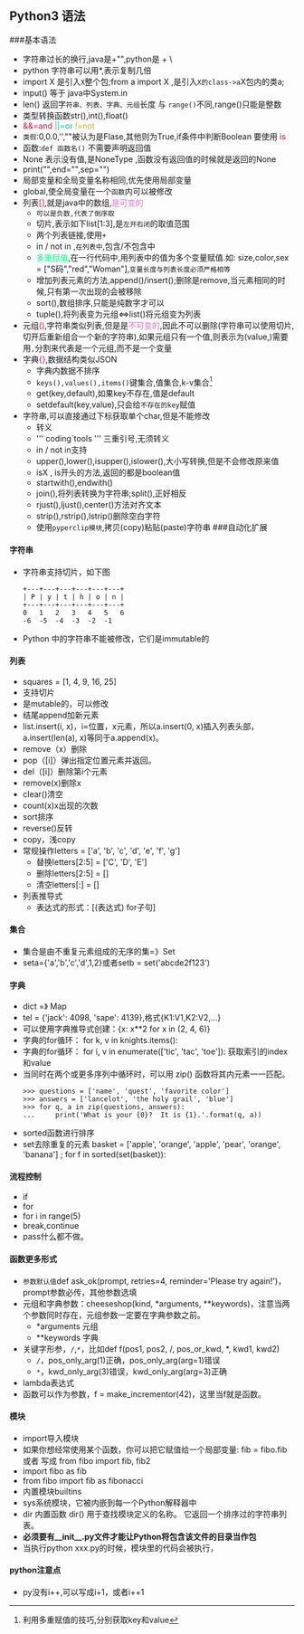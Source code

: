 ## Python3 语法
###基本语法
* 字符串过长的换行,java是+"",python是 + \
* python 字符串可以用*,表示复制几倍
* import X 是引入`X`整个包;from a import X ,是引入`X的class->a`X包内的类a;
* input() 等于 java中System.in
* len() 返回字`符串、列表、字典、元组`长度  与 `range()`不同,range()只能是整数
* 类型转换函数str(),int(),float()
* <font color=Crimson>&&=and</font><font color=LightSeaGreen> ||=or</font><font color=GoldenRod> !=not</font>
* `类假`:0,0.0,'',""被认为是Flase,其他则为True,if条件中判断Boolean 要使用<font color=Crimson> is </font>
* 函数:`def 函数名()`  不需要声明返回值
* None 表示没有值,是NoneType ,函数没有返回值的时候就是返回的None
* print("",end="",sep="")
* 局部变量和全局变量名称相同,优先使用局部变量
* global,使全局变量在一个`函数`内可以被修改
* 列表<font color=Crimson>[]</font>,就是java中的数组,<font color=Orchid>是可变的</font>
    * `可以是负数,代表了倒序取`
    * 切片,表示如下list[1:3],是`左开右闭`的取值范围
    * 两个列表链接,使用`+`
    * in / not in ,`在列表中`,包含/不包含中
    * <font color=SpringGreen>多重赋值</font>,在一行代码中,用列表中的值为多个变量赋值.如: size,color,sex = ["S码","red","Woman"],`变量长度与列表长度必须严格相等`
    * 增加列表元素的方法,append()/insert();删除是remove,当元素相同的时候,只有第一次出现的会被移除
    * sort(),数组排序,只能是纯数字才可以
    * tuple(),将列表变为元组<=>list()将元组变为列表
* 元组<font color=Crimson>()</font>,字符串类似列表,但是是<font color=Orchid>不可变的</font>,因此不可以删除(字符串可以使用切片,切开后重新组合一个新的字符串),如果元组只有一个值,则表示为(value,)需要用`,`分割来代表是一个元组,而不是一个变量
* 字典<font color=Crimson>{}</font>,数据结构类似JSON
    * 字典内数据不排序
    * `keys(),values(),items()`键集合,值集合,k-v集合[^1]
    * get(key,default),如果key不存在,值是default
    * setdefault(key,value),只会给`不存在的key`赋值
* 字符串,可以直接通过下标获取单个char,但是不能修改
    * 转义
    * ''' coding`tools ''' 三重引号,无须转义
    * in / not in支持
    * upper(),lower(),isupper(),islower(),大小写转换,但是不会修改原来值
    * isX , is开头的方法,返回的都是boolean值
    * startwith(),endwith()
    * join(),将列表转换为字符串;split(),正好相反
    * rjust(),ljust(),center()方法对齐文本
    * strip(),rstrip(),lstrip()删除空白字符
    * 使用`pyperclip模块`,拷贝(copy)粘贴(paste)字符串 
###自动化扩展


#### 字符串

* 字符串支持切片，如下图
    ```
    +---+---+---+---+---+---+
    | P | y | t | h | o | n |
    +---+---+---+---+---+---+
    0   1   2   3   4   5   6
    -6  -5  -4  -3  -2  -1
    ```
* Python 中的字符串不能被修改，它们是immutable的

#### 列表

* squares = [1, 4, 9, 16, 25]
* 支持切片
* 是mutable的，可以修改
* 结尾append加新元素
* list.insert(i, x)，i=位置，x元素，所以a.insert(0, x)插入列表头部，a.insert(len(a), x)等同于a.append(x)。
* remove（x）删除
* pop（[i]）弹出指定位置元素并返回。
* del（[i]）删除第i个元素
* remove(x)删除x
* clear()清空
* count(x)x出现的次数
* sort排序
* reverse()反转
* copy，浅copy
* 常规操作letters = ['a', 'b', 'c', 'd', 'e', 'f', 'g']
  * 替换letters[2:5] = ['C', 'D', 'E']
  * 删除letters[2:5] = []
  * 清空letters[:] = []
* 列表推导式
  * 表达式的形式：[(表达式) for子句]

#### 集合

* 集合是由不重复元素组成的无序的集=》Set
* seta={'a','b','c','d',1,2}或者setb = set('abcde2f123')

#### 字典

* dict =》 Map
* tel = {'jack': 4098, 'sape': 4139},格式{K1:V1,K2:V2,...}
* 可以使用字典推导式创建：{x: x**2 for x in (2, 4, 6)}
* 字典的for循环： for k, v in knights.items():
* 字典的for循环： for i, v in enumerate(['tic', 'tac', 'toe']): 获取索引的index和value
* 当同时在两个或更多序列中循环时，可以用 zip() 函数将其内元素一一匹配。
    ```
    >>> questions = ['name', 'quest', 'favorite color']
    >>> answers = ['lancelot', 'the holy grail', 'blue']
    >>> for q, a in zip(questions, answers):
    ...     print('What is your {0}?  It is {1}.'.format(q, a))
    ``` 
* sorted函数进行排序
* set去除重复的元素 basket = ['apple', 'orange', 'apple', 'pear', 'orange', 'banana'] ; for f in sorted(set(basket)):

#### 流程控制

* if
* for
* for i in range(5)
* break,continue
* pass什么都不做。

#### 函数更多形式

* `参数默认值`def ask_ok(prompt, retries=4, reminder='Please try again!')，prompt参数必传，其他参数选填
* 元组和字典参数：cheeseshop(kind, *arguments, **keywords)，注意当两个参数同时存在，元组参数一定要在字典参数之前。
  * *arguments 元组
  * **keywords 字典
* 关键字形参，`/`,`*`，比如def f(pos1, pos2, /, pos_or_kwd, *, kwd1, kwd2)
  * `/`，pos_only_arg(1)正确，pos_only_arg(arg=1)错误
  * `*`，kwd_only_arg(3)错误，kwd_only_arg(arg=3)正确
* lambda表达式
* 函数可以作为参数，f = make_incrementor(42)，这里当f就是函数。

#### 模块

* import导入模块
* 如果你想经常使用某个函数，你可以把它赋值给一个局部变量: fib = fibo.fib 或者 写成 from fibo import fib, fib2
* import fibo as fib
* from fibo import fib as fibonacci
* 内置模块builtins
* sys系统模块，它被内嵌到每一个Python解释器中
* dir 内置函数 dir() 用于查找模块定义的名称。 它返回一个排序过的字符串列表。
* **必须要有__init__.py文件才能让Python将包含该文件的目录当作包**
* 当执行python xxx.py的时候，模块里的代码会被执行，

#### python注意点

* py没有i++,可以写成i+1，或者i++1

[^1]:利用多重赋值的技巧,分别获取key和value